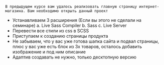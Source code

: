 
    В предыдущем курсе вам удалось реализовать главную страницу интернет-магазина. Вам необходимо открыть данный проект
*    Устанавливаем 3 расширения (Если вы этого не сделали на семинаре) a. Live Sass Compiler b. Sass c. Live Server
*    Перевести все стили из css в SCSS
*    Приступаем к созданию страницы продукта
*    Не забываем, что у вас уже готова шапка сайта и подвал страницы, плюс у вас уже есть блок из 3х товаров, осталось добавить изображение и под ним описание
*    Адаптив создавать не нужно, только десктопную версию





